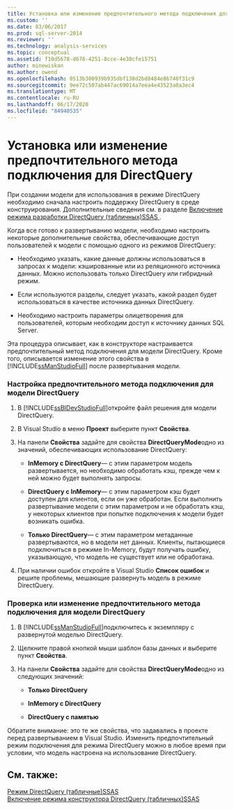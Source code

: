```yaml
---
title: Установка или изменение предпочтительного метода подключения для DirectQuery | Документация Майкрософт
ms.custom: ''
ms.date: 03/06/2017
ms.prod: sql-server-2014
ms.reviewer: ''
ms.technology: analysis-services
ms.topic: conceptual
ms.assetid: f10d5678-d678-4251-8cce-4e30cfe15751
author: minewiskan
ms.author: owend
ms.openlocfilehash: 0513b300939b935dbf138d2bd8484e86740f31c9
ms.sourcegitcommit: 9ee72c507ab447ac69014a7eea4e43523a0a3ec4
ms.translationtype: MT
ms.contentlocale: ru-RU
ms.lasthandoff: 06/17/2020
ms.locfileid: "84940535"
---
```

# <a name="set-or-change-the-preferred-connection-method-for-directquery"></a>Установка или изменение предпочтительного метода подключения для DirectQuery
  При создании модели для использования в режиме DirectQuery необходимо сначала настроить поддержку DirectQuery в среде конструирования. Дополнительные сведения см. в разделе [Включение режима разработки DirectQuery &#40;табличных&#41;SSAS ](tabular-models/enable-directquery-mode-in-ssdt.md).  
  
 Когда все готово к развертыванию модели, необходимо настроить некоторые дополнительные свойства, обеспечивающие доступ пользователей к модели с помощью одного из режимов DirectQuery:  
  
-   Необходимо указать, какие данные должны использоваться в запросах к модели: кэшированные или из реляционного источника данных. Можно использовать только DirectQuery или гибридный режим.  
  
-   Если используются разделы, следует указать, какой раздел будет использоваться в качестве источника данных DirectQuery.  
  
-   Необходимо настроить параметры олицетворения для пользователей, которым необходим доступ к источнику данных SQL Server.  
  
 Эта процедура описывает, как в конструкторе настраивается предпочтительный метод подключения для модели DirectQuery. Кроме того, описывается изменение этого свойства в [!INCLUDE[ssManStudioFull](../includes/ssmanstudiofull-md.md)] после развертывания модели.  
  
### <a name="to-set-the-preferred-connection-method-for-a-directquery-model"></a>Настройка предпочтительного метода подключения для модели DirectQuery  
  
1.  В [!INCLUDE[ssBIDevStudioFull](../includes/ssbidevstudiofull-md.md)]откройте файл решения для модели DirectQuery.  
  
2.  В Visual Studio в меню **Проект** выберите пункт **Свойства**.  
  
3.  На панели **Свойства** задайте для свойства **DirectQueryMode**одно из значений, обеспечивающих использование DirectQuery:  
  
    -   **InMemory с DirectQuery**— с этим параметром модель развертывается, но необходимо обработать кэш, прежде чем к ней можно будет выполнять запросы.  
  
    -   **DirectQuery с InMemory**— с этим параметром кэш будет доступен для клиентов, если он уже обработан. Если выполнить развертывание модели с этим параметром и не обработать кэш, у некоторых клиентов при попытке подключения к модели будет возникать ошибка.  
  
    -   **Только DirectQuery**— с этим параметром метаданные развертываются, но в модели нет данных. Клиенты, пытающиеся подключиться в режиме In-Memory, будут получать ошибку, указывающую, что модель не существует или не обработана.  
  
4.  При наличии ошибок откройте в Visual Studio **Список ошибок** и решите проблемы, мешающие развернуть модель в режиме DirectQuery.  
  
### <a name="to-verify-or-change-the-preferred-connection-method-for-a-directquery-model"></a>Проверка или изменение предпочтительного метода подключения для модели DirectQuery  
  
1.  В [!INCLUDE[ssManStudioFull](../includes/ssmanstudiofull-md.md)]подключитесь к экземпляру с развернутой моделью DirectQuery.  
  
2.  Щелкните правой кнопкой мыши шаблон базы данных и выберите пункт **Свойства**.  
  
3.  На панели **Свойства** задайте для свойства **DirectQueryMode**одно из следующих значений:  
  
    -   **Только DirectQuery**  
  
    -   **InMemory с DirectQuery**  
  
    -   **DirectQuery с памятью**  
  
 Обратите внимание: это те же свойства, что задавались в проекте перед развертыванием в Visual Studio. Изменить предпочтительный режим подключения для режима DirectQuery можно в любое время при условии, что модель настроена на использование DirectQuery.  
  
## <a name="see-also"></a>См. также:  
 [Режим DirectQuery &#40;табличные&#41;SSAS](tabular-models/directquery-mode-ssas-tabular.md)   
 [Включение режима конструктора DirectQuery &#40;табличных&#41;SSAS](tabular-models/enable-directquery-mode-in-ssdt.md)  
  
  
